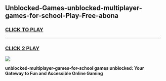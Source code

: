 
## Unblocked-Games-unblocked-multiplayer-games-for-school-Play-Free-abona
<h3>
<a href="https://premium76.site?title=unblocked-multiplayer-games-for-school&ref=19M">CLICK TO PLAY</a></h3>
<hr>

<h3>
<a href="https://premium76.site?title=unblocked-multiplayer-games-for-school&ref=19M">CLICK 2 PLAY</a>
  
</h3>

<a href="https://premium76.site?title=unblocked-multiplayer-games-for-school&ref=19M"><img src="https://clearcache.store/games.png"></a>


**unblocked-multiplayer-games-for-school games unblocked: Your Gateway to Fun and Accessible Online Gaming**
